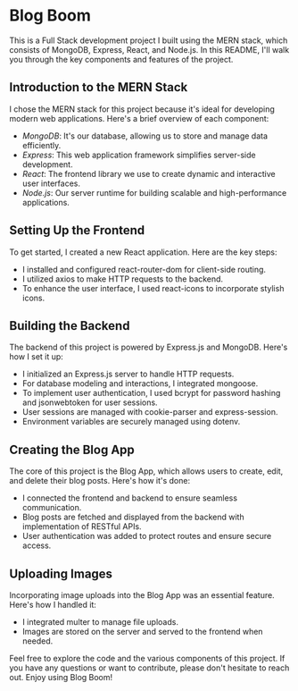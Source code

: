 # Blog Boom

This is a Full Stack development project I built using the MERN stack, which consists of MongoDB, Express, React, and Node.js. In this README, I'll walk you through the key components and features of the project.

## Introduction to the MERN Stack

I chose the MERN stack for this project because it's ideal for developing modern web applications. Here's a brief overview of each component:

- *MongoDB*: It's our database, allowing us to store and manage data efficiently.
- *Express*: This web application framework simplifies server-side development.
- *React*: The frontend library we use to create dynamic and interactive user interfaces.
- *Node.js*: Our server runtime for building scalable and high-performance applications.

## Setting Up the Frontend

To get started, I created a new React application. Here are the key steps:

- I installed and configured react-router-dom for client-side routing.
- I utilized axios to make HTTP requests to the backend.
- To enhance the user interface, I used react-icons to incorporate stylish icons.

## Building the Backend

The backend of this project is powered by Express.js and MongoDB. Here's how I set it up:

- I initialized an Express.js server to handle HTTP requests.
- For database modeling and interactions, I integrated mongoose.
- To implement user authentication, I used bcrypt for password hashing and jsonwebtoken for user sessions.
- User sessions are managed with cookie-parser and express-session.
- Environment variables are securely managed using dotenv.

## Creating the Blog App

The core of this project is the Blog App, which allows users to create, edit, and delete their blog posts. Here's how it's done:

- I connected the frontend and backend to ensure seamless communication.
- Blog posts are fetched and displayed from the backend with implementation of RESTful APIs.
- User authentication was added to protect routes and ensure secure access.

## Uploading Images

Incorporating image uploads into the Blog App was an essential feature. Here's how I handled it:

- I integrated multer to manage file uploads.
- Images are stored on the server and served to the frontend when needed.

Feel free to explore the code and the various components of this project. If you have any questions or want to contribute, please don't hesitate to reach out. Enjoy using Blog Boom!


